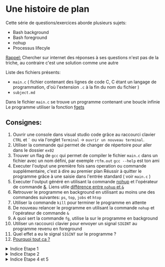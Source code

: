 # Une histoire de plan

Cette série de questions/exercices aborde plusieurs sujets:

- Bash background
- Bash foreground
- nohup
- Processus lifecyle

<ins>Rappel:</ins> Chercher sur internet des réponses à ses questions n'est pas de la triche, au contraire c'est une solution comme une autre

Liste des fichiers présents:

- `main.c` ( fichier contenant des lignes de code C, C étant un langage de programmation, d'où l'extension `.c` à la fin du nom du fichier )
- `subject.md`

Dans le fichier `main.c` se trouve un programme contenant une boucle infinie</br>
Le programme utiliser la fonction <a target="_blank" href="https://www.tutorialspoint.com/c_standard_library/c_function_fgets.htm">fgets</a>

## Consignes:

1. Ouvrir une console dans visual studio code grâce au raccourci clavier `CTRL` et <code>\`</code> ou via l'onglet `Terminal` -> `ouvrir un nouveau terminal`.
2. Utiliser la commande qui permet de changer de répertoire pour aller dans le dossier `ex02`
3. Trouver un flag de `gcc` qui permet de compiler le fichier `main.c` dans un fichier avec un nom défini, par exemple `rtfm.out`
   `gcc --help` est ton ami
4. Executer l'output une première fois sans operation ou commande supplémentaire, c'est à dire au premier plan
   Réussir à quitter le programme grâce à une saisie dans l'entrée standard ( voir `main.c` )
5. Executer l'output généré en utilisant la commande <a target="_blank" href="https://www.educative.io/edpresso/what-is-nohup-in-linux">nohup</a> et l'opérateur de commande <a target="_blank" href="https://stackoverflow.com/questions/13338870/what-does-at-the-end-of-a-linux-command-mean">&</a>.
   Liens utile <a target="_blank" href="https://stackoverflow.com/questions/15595374/whats-the-difference-between-nohup-and-ampersand">différence entre `nohup` et `&`</a>
6. Retrouver le programme en background en utilisant au moins une des commandes suivantes: `ps`, `top`, `jobs` et `htop`
7. Utiliser la commande `kill` pour terminer le programme en attente
8. De nouveau relancer le programme en utilisant la commande `nohup` et l'opérateur de commande `&`
9. A quoi sert la commande `fg`, utilise la sur le programme en background
10. Utiliser un raccourci clavier pour envoyer un signal `SIGINT` au programme revenu en foreground
11. Quel effet a eu le signal `SIGINT` sur le programme ?
12. <a target="_blank" href="https://hexadix.com/use-nohup-execute-commands-background-keep-running-exit-shell-promt/">Pourquoi tout ca ?</a>

<details> 
  <summary>Indice Etape 1</summary>
    <code>  -o                Place the output into FILE.</code>
</details>

<details> 
  <summary>Indice Etape 2</summary>
    Jette un oeil à <code>EXITING_PROGRAM_LABEL</code>  
</details>

<details> 
  <summary>Indice Etape 4 et 5</summary>
  <a target="_blank" href="https://unix.stackexchange.com/questions/104821/how-to-terminate-a-background-process">Tout est là !</a>
</details>
